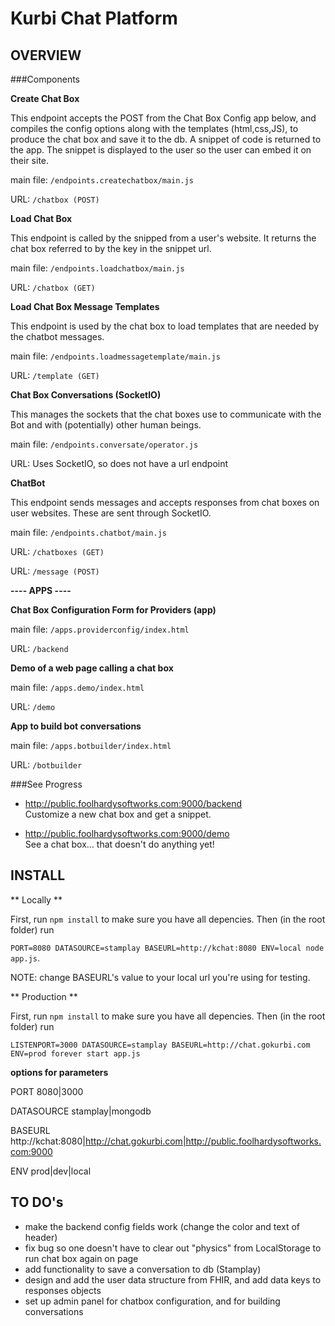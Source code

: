 Kurbi Chat Platform
===  

OVERVIEW
---

###Components

**Create Chat Box** 

This endpoint accepts the POST from the Chat Box Config app below, and compiles the config options along with the templates (html,css,JS), to produce the chat box and save it to the db. A snippet of code is returned to the app.  The snippet is displayed to the user so the user can embed it on their site.

main file: `/endpoints.createchatbox/main.js`

URL: `/chatbox (POST)`


**Load Chat Box**

This endpoint is called by the snipped from a user's website. It returns the chat box referred to by the key in the snippet url.

main file: `/endpoints.loadchatbox/main.js`

URL: `/chatbox (GET)`


**Load Chat Box Message Templates**

This endpoint is used by the chat box to load templates that are needed by the chatbot messages. 

main file: `/endpoints.loadmessagetemplate/main.js`

URL: `/template (GET)`


**Chat Box Conversations (SocketIO)**

This manages the sockets that the chat boxes use to communicate with the Bot and with (potentially) other human beings.

main file: `/endpoints.conversate/operator.js`

URL: Uses SocketIO, so does not have a url endpoint


**ChatBot**

This endpoint sends messages and accepts responses from chat boxes on user websites. These are sent through SocketIO.

main file: `/endpoints.chatbot/main.js`

URL: `/chatboxes (GET)`

URL: `/message (POST)`


**---- APPS ----**


**Chat Box Configuration Form for Providers (app)**

main file: `/apps.providerconfig/index.html`

URL: `/backend`


**Demo of a web page calling a chat box**

main file: `/apps.demo/index.html`

URL: `/demo`


**App to build bot conversations**

main file: `/apps.botbuilder/index.html`

URL: `/botbuilder`


###See Progress
* http://public.foolhardysoftworks.com:9000/backend  
Customize a new chat box and get a snippet.  

* http://public.foolhardysoftworks.com:9000/demo  
See a chat box... that doesn't do anything yet!  


INSTALL
---

** Locally **

First, run `npm install` to make sure you have all depencies. Then (in the root folder) run 

`PORT=8080 DATASOURCE=stamplay BASEURL=http://kchat:8080 ENV=local node app.js`.

NOTE: change BASEURL's value to your local url you're using for testing.

** Production **

First, run `npm install` to make sure you have all depencies. Then (in the root folder) run 

`LISTENPORT=3000 DATASOURCE=stamplay BASEURL=http://chat.gokurbi.com ENV=prod forever start app.js`

**options for parameters**

PORT		8080|3000

DATASOURCE	stamplay|mongodb 

BASEURL 	http://kchat:8080|http://chat.gokurbi.com|http://public.foolhardysoftworks.com:9000

ENV 		prod|dev|local

TO DO's
---
* make the backend config fields work (change the color and text of header)
* fix bug so one doesn't have to clear out "physics" from LocalStorage to run chat box again on page
* add functionality to save a conversation to db (Stamplay)
* design and add the user data structure from FHIR, and add data keys to responses objects
* set up admin panel for chatbox configuration, and for building conversations